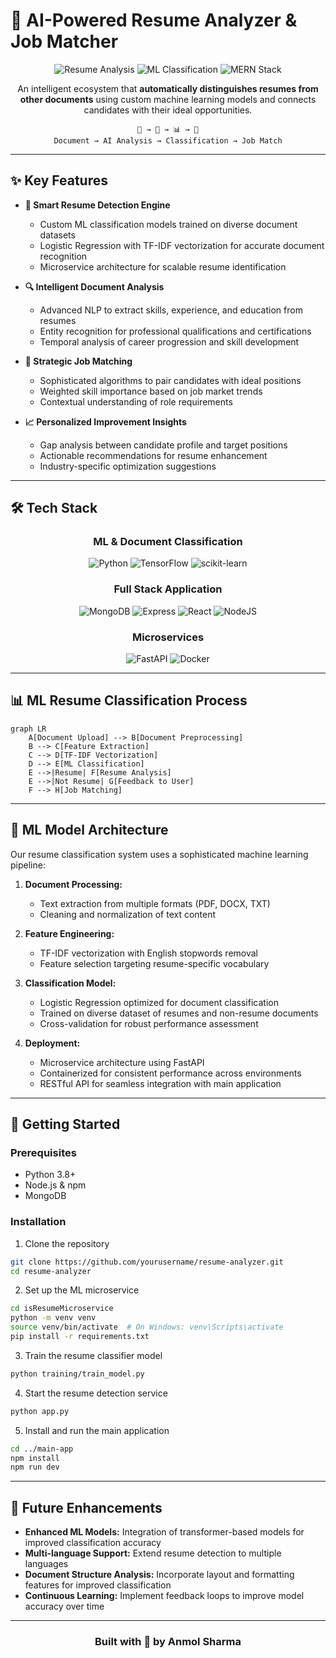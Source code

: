 # 🚀 AI-Powered Resume Analyzer & Job Matcher

<div align="center">

![Resume Analysis](https://img.shields.io/badge/AI%20Resume-Analysis-blue?style=for-the-badge&logo=tensorflow)
![ML Classification](https://img.shields.io/badge/ML%20Document-Classification-orange?style=for-the-badge&logo=python)
![MERN Stack](https://img.shields.io/badge/MERN-Stack-green?style=for-the-badge&logo=mongodb)

</div>

<p align="center">
An intelligent ecosystem that <b>automatically distinguishes resumes from other documents</b> using custom machine learning models and connects candidates with their ideal opportunities.
</p>

<div align="center">

```
📄 → 🧠 → 📊 → 💼
Document → AI Analysis → Classification → Job Match
```

</div>

---

## ✨ Key Features

- **📝 Smart Resume Detection Engine** 
  - Custom ML classification models trained on diverse document datasets
  - Logistic Regression with TF-IDF vectorization for accurate document recognition
  - Microservice architecture for scalable resume identification

- **🔍 Intelligent Document Analysis**
  - Advanced NLP to extract skills, experience, and education from resumes
  - Entity recognition for professional qualifications and certifications
  - Temporal analysis of career progression and skill development

- **🔄 Strategic Job Matching**
  - Sophisticated algorithms to pair candidates with ideal positions
  - Weighted skill importance based on job market trends
  - Contextual understanding of role requirements

- **📈 Personalized Improvement Insights**
  - Gap analysis between candidate profile and target positions
  - Actionable recommendations for resume enhancement
  - Industry-specific optimization suggestions

---

## 🛠️ Tech Stack

<div align="center">

### ML & Document Classification
![Python](https://img.shields.io/badge/Python-3776AB?style=for-the-badge&logo=python&logoColor=white)
![TensorFlow](https://img.shields.io/badge/TensorFlow-FF6F00?style=for-the-badge&logo=tensorflow&logoColor=white)
![scikit-learn](https://img.shields.io/badge/scikit--learn-F7931E?style=for-the-badge&logo=scikit-learn&logoColor=white)

### Full Stack Application
![MongoDB](https://img.shields.io/badge/MongoDB-4EA94B?style=for-the-badge&logo=mongodb&logoColor=white)
![Express](https://img.shields.io/badge/Express-000000?style=for-the-badge&logo=express&logoColor=white)
![React](https://img.shields.io/badge/React-61DAFB?style=for-the-badge&logo=react&logoColor=black)
![NodeJS](https://img.shields.io/badge/Node.js-339933?style=for-the-badge&logo=nodedotjs&logoColor=white)

### Microservices
![FastAPI](https://img.shields.io/badge/FastAPI-009688?style=for-the-badge&logo=fastapi&logoColor=white)
![Docker](https://img.shields.io/badge/Docker-2496ED?style=for-the-badge&logo=docker&logoColor=white)

</div>

---

## 📊 ML Resume Classification Process

```mermaid
graph LR
    A[Document Upload] --> B[Document Preprocessing]
    B --> C[Feature Extraction]
    C --> D[TF-IDF Vectorization]
    D --> E[ML Classification]
    E -->|Resume| F[Resume Analysis]
    E -->|Not Resume| G[Feedback to User]
    F --> H[Job Matching]
```

---

## 📘 ML Model Architecture

Our resume classification system uses a sophisticated machine learning pipeline:

1. **Document Processing:**
   - Text extraction from multiple formats (PDF, DOCX, TXT)
   - Cleaning and normalization of text content

2. **Feature Engineering:**
   - TF-IDF vectorization with English stopwords removal
   - Feature selection targeting resume-specific vocabulary

3. **Classification Model:**
   - Logistic Regression optimized for document classification
   - Trained on diverse dataset of resumes and non-resume documents
   - Cross-validation for robust performance assessment

4. **Deployment:**
   - Microservice architecture using FastAPI
   - Containerized for consistent performance across environments
   - RESTful API for seamless integration with main application

---

## 🚀 Getting Started

### Prerequisites
- Python 3.8+
- Node.js & npm
- MongoDB

### Installation

1. Clone the repository
```bash
git clone https://github.com/yourusername/resume-analyzer.git
cd resume-analyzer
```

2. Set up the ML microservice
```bash
cd isResumeMicroservice
python -m venv venv
source venv/bin/activate  # On Windows: venv\Scripts\activate
pip install -r requirements.txt
```

3. Train the resume classifier model
```bash
python training/train_model.py
```

4. Start the resume detection service
```bash
python app.py
```

5. Install and run the main application
```bash
cd ../main-app
npm install
npm run dev
```

---

## 🔮 Future Enhancements

- **Enhanced ML Models:** Integration of transformer-based models for improved classification accuracy
- **Multi-language Support:** Extend resume detection to multiple languages
- **Document Structure Analysis:** Incorporate layout and formatting features for improved classification
- **Continuous Learning:** Implement feedback loops to improve model accuracy over time

---

<div align="center">

### Built with 💙 by Anmol Sharma


</div>
